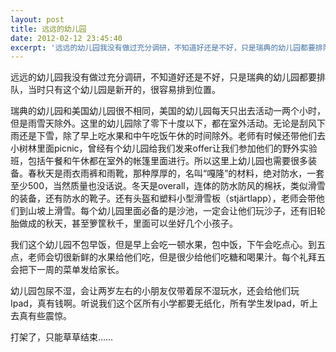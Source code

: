```yaml
---
layout: post
title: 远远的幼儿园
date: 2012-02-12 23:45:40
excerpt: '远远的幼儿园我没有做过充分调研，不知道好还是不好，只是瑞典的幼儿园都要排队，当时只有这个幼儿园是新开的，很容易排到位置。'
---
```




远远的幼儿园我没有做过充分调研，不知道好还是不好，只是瑞典的幼儿园都要排队，当时只有这个幼儿园是新开的，很容易排到位置。


瑞典的幼儿园和美国幼儿园很不相同，美国的幼儿园每天只出去活动一两个小时，但是雨雪天除外。这里的幼儿园除了零下十度以下，都在室外活动。无论是刮风下雨还是下雪，除了早上吃水果和中午吃饭午休的时间除外。老师有时候还带他们去小树林里面picnic，曾经有个幼儿园给我们发来offer让我们参加他们的野外实验班，包括午餐和午休都在室外的帐篷里面进行。所以这里上幼儿园也需要很多装备。春秋天是雨衣雨裤和雨靴，那种厚厚的，名叫“嘎隆”的材料，绝对防水，一套至少500，当然质量也没话说。冬天是overall，连体的防水防风的棉袄，类似滑雪的装备，还有防水的靴子。还有头盔和塑料小型滑雪板（stj&auml;rtlapp），老师会带他们到山坡上滑雪。每个幼儿园里面必备的是沙池，一定会让他们玩沙子，还有旧轮胎做成的秋天，甚至箩筐秋千，里面可以坐好几个小孩子。


我们这个幼儿园不包早饭，但是早上会吃一顿水果，包中饭，下午会吃点心。到五点，老师会切很新鲜的水果给他们吃，但是很少给他们吃糖和喝果汁。每个礼拜五会把下一周的菜单发给家长。

幼儿园包尿不湿，会让两岁左右的小朋友仅带着尿不湿玩水，还会给他们玩Ipad，真有钱啊。听说我们这个区所有小学都要无纸化，所有学生发Ipad，听上去真有些震惊。


打架了，只能草草结束……


